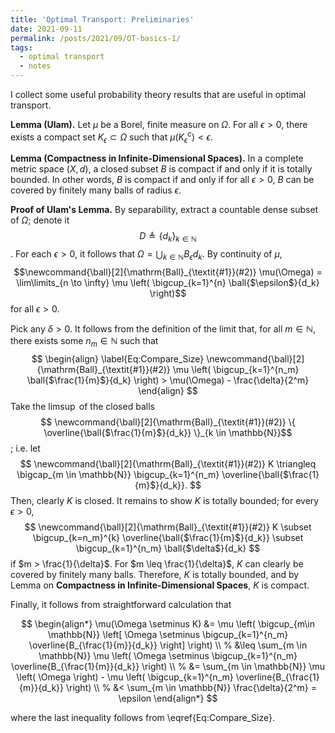 ```yaml
---
title: 'Optimal Transport: Preliminaries'
date: 2021-09-11
permalink: /posts/2021/09/OT-basics-1/
tags:
  - optimal transport
  - notes
---
```




I collect some useful probability theory results that are useful in optimal transport.



**Lemma (Ulam).** Let $\mu$ be a Borel, finite measure on $\Omega$. For all $\epsilon > 0$, there exists a compact set $K_{\epsilon} \subset \Omega$ such that $\mu (K_{\epsilon}^c) < \epsilon$.



**Lemma (Compactness in Infinite-Dimensional Spaces).** In a complete metric space $(X,d)$, a closed subset $B$ is compact if and only if it is totally bounded. In other words, $B$ is compact if and only if for all $\epsilon > 0$, $B$ can be covered by finitely many balls of radius $\epsilon$.



**Proof of Ulam's Lemma.** By separability, extract a countable dense subset of $\Omega$; denote it $$D \triangleq \{d_k\}_{k \in \mathbb{N}}$$. For each $\epsilon > 0$, it follows that $\Omega = \bigcup_{k \in \mathbb{N}} B_{\epsilon}{d_k}$. By continuity of $\mu$, $$\newcommand{\ball}[2]{\mathrm{Ball}_{\textit{#1}}(#2)} \mu(\Omega) = \lim\limits_{n \to \infty} \mu \left( \bigcup_{k=1}^{n} \ball{$\epsilon$}{d_k} \right)$$ for all $\epsilon > 0$.



Pick any $\delta > 0$. It follows from the definition of the limit that, for all $m \in \mathbb{N}$, there exists some $n_m \in \mathbb{N}$ such that
$$
\begin{align}
	\label{Eq:Compare_Size}
	\newcommand{\ball}[2]{\mathrm{Ball}_{\textit{#1}}(#2)}
	\mu \left( \bigcup_{k=1}^{n_m} \ball{$\frac{1}{m}$}{d_k} \right) > \mu(\Omega) - \frac{\delta}{2^m}
\end{align}
$$
Take the $\limsup$ of the closed balls $$	\newcommand{\ball}[2]{\mathrm{Ball}_{\textit{#1}}(#2)} \{ \overline{\ball{$\frac{1}{m}$}{d_k}} \}_{k \in \mathbb{N}}$$; i.e. let
$$
\newcommand{\ball}[2]{\mathrm{Ball}_{\textit{#1}}(#2)}
K \triangleq \bigcap_{m \in \mathbb{N}} \bigcup_{k=1}^{n_m} \overline{\ball{$\frac{1}{m}$}{d_k}}.
$$
Then, clearly $K$ is closed. It remains to show $K$ is totally bounded; for every $\epsilon > 0$, 
$$
\newcommand{\ball}[2]{\mathrm{Ball}_{\textit{#1}}(#2)}
K \subset \bigcup_{k=n_m}^{k} \overline{\ball{$\frac{1}{m}$}{d_k}} \subset \bigcup_{k=1}^{n_m} \ball{$\delta$}{d_k}
$$
if $m > \frac{1}{\delta}$. For $m \leq \frac{1}{\delta}$, $K$ can clearly be covered by finitely many balls. Therefore, $K$ is totally bounded, and by Lemma on **Compactness in Infinite-Dimensional Spaces**, $K$ is compact.

Finally, it follows from straightforward calculation that


$$
\begin{align*}
	\mu(\Omega \setminus K) &= \mu \left( \bigcup_{m\in \mathbb{N}} \left[ \Omega \setminus \bigcup_{k=1}^{n_m} \overline{B_{\frac{1}{m}}{d_k}} \right] \right) \\
	%
	&\leq \sum_{m \in \mathbb{N}}  \mu \left( \Omega \setminus \bigcup_{k=1}^{n_m} \overline{B_{\frac{1}{m}}{d_k}} \right) \\
	%
	&= \sum_{m \in \mathbb{N}}  \mu \left( \Omega \right) - \mu \left( \bigcup_{k=1}^{n_m} \overline{B_{\frac{1}{m}}{d_k}} \right) \\
	%
	&< \sum_{m \in \mathbb{N}} \frac{\delta}{2^m} = \epsilon
\end{align*}
$$


where the last inequality follows from \eqref{Eq:Compare_Size}.

